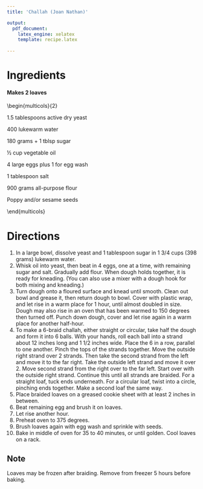 ```yaml
---
title: 'Challah (Joan Nathan)'

output: 
  pdf_document:
    latex_engine: xelatex
    template: recipe.latex
    
---
```


# Ingredients
#### Makes 2 loaves 

\begin{multicols}{2}

1.5 tablespoons active dry yeast

400 lukewarm water

180 grams + 1 tblsp sugar

½ cup vegetable oil

4 large eggs plus 1 for egg wash

1 tablespoon salt

900 grams all-purpose flour

Poppy and/or sesame seeds

\end{multicols}

# Directions

1. In a large bowl, dissolve yeast and 1 tablespoon sugar in 1 3/4 cups (398 grams) lukewarm water.
2. Whisk oil into yeast, then beat in 4 eggs, one at a time, with remaining sugar and salt. Gradually add flour. When dough holds together, it is ready for kneading. (You can also use a mixer with a dough hook for both mixing and kneading.)
3. Turn dough onto a floured surface and knead until smooth. Clean out bowl and grease it, then return dough to bowl. Cover with plastic wrap, and let rise in a warm place for 1 hour, until almost doubled in size. Dough may also rise in an oven that has been warmed to 150 degrees then turned off. Punch down dough, cover and let rise again in a warm place for another half-hour.
4. To make a 6-braid challah, either straight or circular, take half the dough and form it into 6 balls. With your hands, roll each ball into a strand about 12 inches long and 1 1/2 inches wide. Place the 6 in a row, parallel to one another. Pinch the tops of the strands together. Move the outside right strand over 2 strands. Then take the second strand from the left and move it to the far right. Take the outside left strand and move it over 2. Move second strand from the right over to the far left. Start over with the outside right strand. Continue this until all strands are braided. For a straight loaf, tuck ends underneath. For a circular loaf, twist into a circle, pinching ends together. Make a second loaf the same way. 
5. Place braided loaves on a greased cookie sheet with at least 2 inches in between.
6. Beat remaining egg and brush it on loaves. 
7. Let rise another hour.
8. Preheat oven to 375 degrees.
9. Brush loaves again with egg wash and sprinkle with seeds.
10. Bake in middle of oven for 35 to 40 minutes, or until golden. Cool loaves on a rack.

## Note

Loaves may be frozen after braiding. Remove from freezer 5 hours before baking.